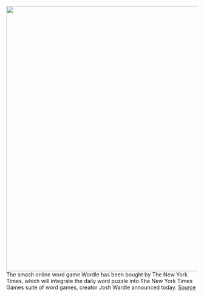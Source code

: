 <img src='https://cdn.vox-cdn.com/thumbor/gkzGZzKyXQTAwjJoa81ZY3Y9o2I=/0x0:1664x1010/1200x800/filters:focal(699x372:965x638)/cdn.vox-cdn.com/uploads/chorus_image/image/70455196/Screen_Shot_2022_01_31_at_4.43.22_PM.0.png' width='700px' /><br/>
The smash online word game Wordle has been bought by The New York Times, which will integrate the daily word puzzle into The New York Times Games suite of word games, creator Josh Wardle announced today.
<a href='https://www.theverge.com/2022/1/31/22911274/wordle-new-york-times-free-word-game-acquisition'> Source <a/>